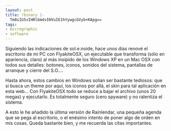 ```yaml
---
layout: post
title: !binary |-
  Tm8sIG5vIHRlbmdvIHVuIE1hYywgcGVyb+KApg==
tags:
- micrographic
- software
---
```

Siguiendo las indicaciones de sol.e.noide, hace unos días renové el escritorio de mi PC con FlyakiteOSX, un ejecutable que transforma (sólo en apariencia, claro) al más insípido de los Windows XP en un Mac OSX con todos sus detalles: botones, iconos, sonidos del sistema, pantallas de arranque y cierre del S.O…. 

Hasta ahora, estos cambios en Windows solían ser bastante tediosos: que si busca un theme por aquí, los iconos por allá, el skin para tal aplicación en esta web… Con FlyakiteOSX todo se reduce a bajar el archivo (unos 20 megas) y ejecutarlo. Es totalmente seguro (cero spyware) y no ralentiza el sistema.

A esto le he añadido la última versión de Rainlendar, una pequeña agenda que se pega al escritorio, o el enésimo intento de poner algo de orden en mis cosas. Queda bastante bien, y me recuerda las citas importantes.
